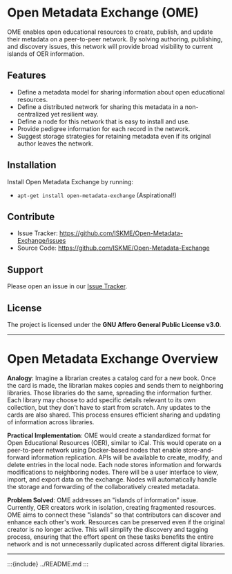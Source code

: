 # Open Metadata Exchange (OME)
OME enables open educational resources to create, publish, and update their metadata
on a peer-to-peer network.  By solving authoring, publishing, and discovery issues,
this network will provide broad visibility to current islands of OER information.

## Features
* Define a metadata model for sharing information about open educational resources.
* Define a distributed network for sharing this metadata in a non-centralized yet resilient way.
* Define a node for this network that is easy to install and use.
* Provide pedigree information for each record in the network.
* Suggest storage strategies for retaining metadata even if its original author leaves the network.

## Installation
Install Open Metadata Exchange by running:
* `apt-get install open-metadata-exchange` (Aspirational!)

## Contribute
* Issue Tracker: https://github.com/ISKME/Open-Metadata-Exchange/issues
* Source Code: https://github.com/ISKME/Open-Metadata-Exchange

## Support
Please open an issue in our [Issue Tracker](https://github.com/ISKME/Open-Metadata-Exchange/issues).

## License
The project is licensed under the __GNU Affero General Public License v3.0__.

---

# Open Metadata Exchange Overview

__Analogy__: Imagine a librarian creates a catalog card for a new book. Once the card is made, the librarian makes copies and sends them to neighboring libraries. Those libraries do the same, spreading the information further. Each library may choose to add specific details relevant to its own collection, but they don't have to start from scratch. Any updates to the cards are also shared. This process ensures efficient sharing and updating of information across libraries.

__Practical Implementation__: OME would create a standardized format for Open Educational Resources (OER), similar to iCal. This would operate on a peer-to-peer network using Docker-based nodes that enable store-and-forward information replication. APIs will be available to create, modify, and delete entries in the local node. Each node stores information and forwards modifications to neighboring nodes. There will be a user interface to view, import, and export data on the exchange. Nodes will automatically handle the storage and forwarding of the collaboratively created metadata.

__Problem Solved__: OME addresses an "islands of information" issue. Currently, OER creators work in isolation, creating fragmented resources. OME aims to connect these "islands" so that contributors can discover and enhance each other's work.  Resources can be preserved even if the original creator is no longer active. This will simplify the discovery and tagging process, ensuring that the effort spent on these tasks benefits the entire network and is not unnecessarily duplicated across different digital libraries.

---

:::{include} ../README.md
:::
